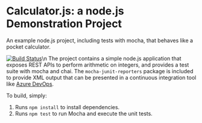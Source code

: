 Calculator.js: a node.js Demonstration Project
==============================================
An example node.js project, including tests with mocha, that behaves like
a pocket calculator.

[![Build Status](https://dev.azure.com/thijmenlemminga/Intergrating%20External%20Source%20Control%20with%20Azure%20Pipelines/_apis/build/status/Thijmenl.calculator?branchName=master)](https://dev.azure.com/thijmenlemminga/Intergrating%20External%20Source%20Control%20with%20Azure%20Pipelines/_build/latest?definitionId=9&branchName=master)\n
The project contains a simple node.js application that exposes REST APIs
to perform arithmetic on integers, and provides a test suite with mocha
and chai.  The `mocha-junit-reporters` package is included to provide XML
output that can be presented in a continuous integration tool like
[Azure DevOps](https://azure.com/devops).

To build, simply:

1. Runs `npm install` to install dependencies.
2. Runs `npm test` to run Mocha and execute the unit tests.

